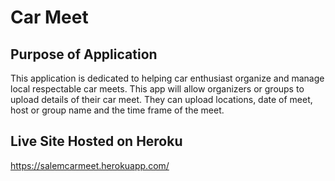 # Car Meet
## Purpose of Application
This application is dedicated to helping car enthusiast organize and manage local respectable car meets.
This app will allow organizers or groups to upload details of their car meet.  They can upload locations, date of meet, host or group name and the time frame of the meet.

## Live Site Hosted on Heroku
https://salemcarmeet.herokuapp.com/




